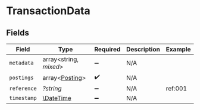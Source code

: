 # TransactionData


## Fields

| Field                                                         | Type                                                          | Required                                                      | Description                                                   | Example                                                       |
| ------------------------------------------------------------- | ------------------------------------------------------------- | ------------------------------------------------------------- | ------------------------------------------------------------- | ------------------------------------------------------------- |
| `metadata`                                                    | array<string, *mixed*>                                        | :heavy_minus_sign:                                            | N/A                                                           |                                                               |
| `postings`                                                    | array<[Posting](../../models/shared/Posting.md)>              | :heavy_check_mark:                                            | N/A                                                           |                                                               |
| `reference`                                                   | *?string*                                                     | :heavy_minus_sign:                                            | N/A                                                           | ref:001                                                       |
| `timestamp`                                                   | [\DateTime](https://www.php.net/manual/en/class.datetime.php) | :heavy_minus_sign:                                            | N/A                                                           |                                                               |
